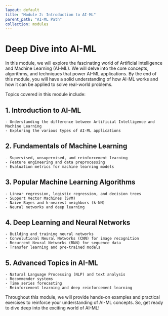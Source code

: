 ```yaml
---
layout: default
title: "Module 2: Introduction to AI-ML"
parent_path: "AI-ML Path"
collection: modules
---
```


# Deep Dive into AI-ML

In this module, we will explore the fascinating world of Artificial Intelligence and Machine Learning (AI-ML). We will delve into the core concepts, algorithms, and techniques that power AI-ML applications. By the end of this module, you will have a solid understanding of how AI-ML works and how it can be applied to solve real-world problems.

Topics covered in this module include:

## 1. Introduction to AI-ML
    - Understanding the difference between Artificial Intelligence and Machine Learning
    - Exploring the various types of AI-ML applications

## 2. Fundamentals of Machine Learning
    - Supervised, unsupervised, and reinforcement learning
    - Feature engineering and data preprocessing
    - Evaluation metrics for machine learning models

## 3. Popular Machine Learning Algorithms
    - Linear regression, logistic regression, and decision trees
    - Support Vector Machines (SVM)
    - Naive Bayes and k-nearest neighbors (k-NN)
    - Neural networks and deep learning

## 4. Deep Learning and Neural Networks
    - Building and training neural networks
    - Convolutional Neural Networks (CNN) for image recognition
    - Recurrent Neural Networks (RNN) for sequence data
    - Transfer learning and pre-trained models

## 5. Advanced Topics in AI-ML
    - Natural Language Processing (NLP) and text analysis
    - Recommender systems
    - Time series forecasting
    - Reinforcement learning and deep reinforcement learning

Throughout this module, we will provide hands-on examples and practical exercises to reinforce your understanding of AI-ML concepts. So, get ready to dive deep into the exciting world of AI-ML!
